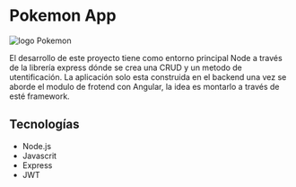  <h1>Pokemon App</h1>
 <img
      src="https://upload.wikimedia.org/wikipedia/commons/thumb/9/98/International_Pok%C3%A9mon_logo.svg/1200px-International_Pok%C3%A9mon_logo.svg.png"
      alt="logo Pokemon"/>
<p>El desarrollo de este proyecto tiene como entorno principal Node a través
      de la librería express dónde se crea una CRUD y un metodo de
      utentificación. La aplicación solo esta construida en el backend una vez
      se aborde el modulo de frotend con Angular, la idea es montarlo a través
      de esté framework.</p>
<h2>Tecnologías</h2>
<ul>
<li>Node.js</li>

<li>Javascrit</li>

<li>Express</li>

<li>JWT</li>
</ul>

